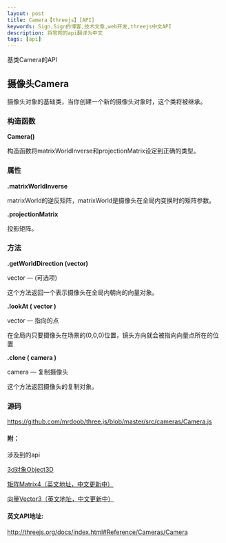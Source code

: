 ```yaml
---
layout: post
title: Camera【threejs】[API]
keywords: Sign,Sign的博客,技术文章,web开发,threejs中文API
description: 将官网的api翻译为中文
tags: [api]
---
```

基类Camera的API

## 摄像头Camera

摄像头对象的基础类，当你创建一个新的摄像头对象时，这个类将被继承。

### 构造函数

**Camera()**

构造函数将matrixWorldInverse和projectionMatrix设定到正确的类型。

### 属性

**.matrixWorldInverse**

matrixWorld的逆反矩阵，matrixWorld是摄像头在全局内变换时的矩阵参数。

**.projectionMatrix**

投影矩阵。

### 方法

**.getWorldDirection (vector)**

vector — (可选项)

这个方法返回一个表示摄像头在全局内朝向的向量对象。

**.lookAt ( vector )**

vector — 指向的点

在全局内只要摄像头在场景的(0,0,0)位置，镜头方向就会被指向向量点所在的位置

**.clone ( camera )**

camera — 复制摄像头

这个方法返回摄像头的复制对象。

### 源码

<a href="https://github.com/mrdoob/three.js/blob/master/src/cameras/Camera.js" target="_blank">https://github.com/mrdoob/three.js/blob/master/src/cameras/Camera.js</a>

#### 附：

涉及到的api

<a href="http://ccx01.github.io/post/core-object3d" target="_blank">3d对象Object3D</a>

<a href="http://threejs.org/docs/index.html#Reference/Math/Matrix4" target="_blank">矩阵Matrix4（英文地址，中文更新中）</a>

<a href="http://threejs.org/docs/index.html#Reference/Math/Vector3" target="_blank">向量Vector3（英文地址，中文更新中）</a>

#### 英文API地址:

<a href="http://threejs.org/docs/index.html#Reference/Cameras/Camera" target="_blank">http://threejs.org/docs/index.html#Reference/Cameras/Camera</a>